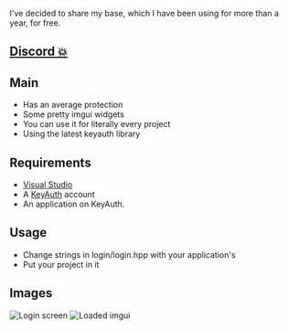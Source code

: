 I've decided to share my base, which I have been using for more than a year, for free.

## [Discord 💥](http://bit.ly/3K1enRP)

## Main

- Has an average protection
- Some pretty imgui widgets
- You can use it for literally every project
- Using the latest keyauth library

## Requirements
- [Visual Studio](https://visualstudio.microsoft.com/downloads/)
- A [KeyAuth](https://keyauth.cc) account
- An application on KeyAuth.

## Usage
- Change strings in login/login.hpp with your application's
- Put your project in it

## Images
![Login screen](https://cdn.discordapp.com/attachments/1010465174563594310/1086607793529819276/image.png)
![Loaded imgui](https://media.discordapp.net/attachments/1010465174563594310/1086607793714372679/image.png)
